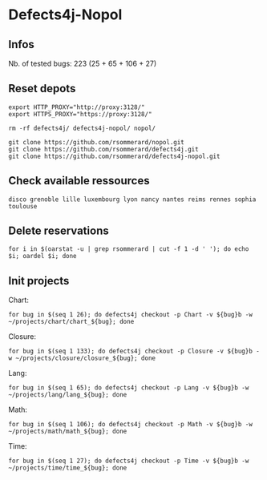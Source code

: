 # Defects4j-Nopol

## Infos

Nb. of tested bugs: 223 (25 + 65 + 106 + 27)

## Reset depots

```
export HTTP_PROXY="http://proxy:3128/"
export HTTPS_PROXY="https://proxy:3128/"

rm -rf defects4j/ defects4j-nopol/ nopol/

git clone https://github.com/rsommerard/nopol.git
git clone https://github.com/rsommerard/defects4j.git
git clone https://github.com/rsommerard/defects4j-nopol.git
```

## Check available ressources

```
disco grenoble lille luxembourg lyon nancy nantes reims rennes sophia toulouse
```

## Delete reservations

```
for i in $(oarstat -u | grep rsommerard | cut -f 1 -d ' '); do echo $i; oardel $i; done
```

## Init projects

Chart:

```
for bug in $(seq 1 26); do defects4j checkout -p Chart -v ${bug}b -w ~/projects/chart/chart_${bug}; done
```

Closure:

```
for bug in $(seq 1 133); do defects4j checkout -p Closure -v ${bug}b -w ~/projects/closure/closure_${bug}; done
```

Lang:

```
for bug in $(seq 1 65); do defects4j checkout -p Lang -v ${bug}b -w ~/projects/lang/lang_${bug}; done
```

Math:

```
for bug in $(seq 1 106); do defects4j checkout -p Math -v ${bug}b -w ~/projects/math/math_${bug}; done
```

Time:

```
for bug in $(seq 1 27); do defects4j checkout -p Time -v ${bug}b -w ~/projects/time/time_${bug}; done
```
